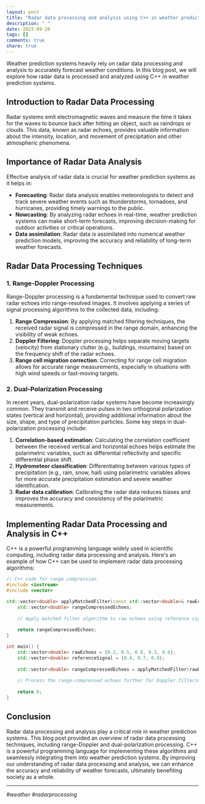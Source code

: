```yaml
---
layout: post
title: "Radar data processing and analysis using C++ in weather prediction systems"
description: " "
date: 2023-09-20
tags: []
comments: true
share: true
---
```


Weather prediction systems heavily rely on radar data processing and analysis to accurately forecast weather conditions. In this blog post, we will explore how radar data is processed and analyzed using C++ in weather prediction systems. 

## Introduction to Radar Data Processing

Radar systems emit electromagnetic waves and measure the time it takes for the waves to bounce back after hitting an object, such as raindrops or clouds. This data, known as radar echoes, provides valuable information about the intensity, location, and movement of precipitation and other atmospheric phenomena.

## Importance of Radar Data Analysis

Effective analysis of radar data is crucial for weather prediction systems as it helps in:

- **Forecasting**: Radar data analysis enables meteorologists to detect and track severe weather events such as thunderstorms, tornadoes, and hurricanes, providing timely warnings to the public.
- **Nowcasting**: By analyzing radar echoes in real-time, weather prediction systems can make short-term forecasts, improving decision-making for outdoor activities or critical operations.
- **Data assimilation**: Radar data is assimilated into numerical weather prediction models, improving the accuracy and reliability of long-term weather forecasts.

## Radar Data Processing Techniques

### 1. Range-Doppler Processing

Range-Doppler processing is a fundamental technique used to convert raw radar echoes into range-resolved images. It involves applying a series of signal processing algorithms to the collected data, including:

1. **Range Compression**: By applying matched filtering techniques, the received radar signal is compressed in the range domain, enhancing the visibility of weak echoes.
2. **Doppler Filtering**: Doppler processing helps separate moving targets (velocity) from stationary clutter (e.g., buildings, mountains) based on the frequency shift of the radar echoes.
3. **Range cell migration correction**: Correcting for range cell migration allows for accurate range measurements, especially in situations with high wind speeds or fast-moving targets.

### 2. Dual-Polarization Processing

In recent years, dual-polarization radar systems have become increasingly common. They transmit and receive pulses in two orthogonal polarization states (vertical and horizontal), providing additional information about the size, shape, and type of precipitation particles. Some key steps in dual-polarization processing include:

1. **Correlation-based estimation**: Calculating the correlation coefficient between the received vertical and horizontal echoes helps estimate the polarimetric variables, such as differential reflectivity and specific differential phase shift.
2. **Hydrometeor classification**: Differentiating between various types of precipitation (e.g., rain, snow, hail) using polarimetric variables allows for more accurate precipitation estimation and severe weather identification.
3. **Radar data calibration**: Calibrating the radar data reduces biases and improves the accuracy and consistency of the polarimetric measurements.

## Implementing Radar Data Processing and Analysis in C++

C++ is a powerful programming language widely used in scientific computing, including radar data processing and analysis. Here's an example of how C++ can be used to implement radar data processing algorithms:

```cpp
// C++ code for range compression
#include <iostream>
#include <vector>

std::vector<double> applyMatchedFilter(const std::vector<double>& rawEchoes, const std::vector<double>& referenceSignal) {
    std::vector<double> rangeCompressedEchoes;
    
    // Apply matched filter algorithm to raw echoes using reference signal
    
    return rangeCompressedEchoes;
}

int main() {
    std::vector<double> rawEchoes = {0.2, 0.5, 0.8, 0.3, 0.6};
    std::vector<double> referenceSignal = {0.4, 0.7, 0.9};
    
    std::vector<double> rangeCompressedEchoes = applyMatchedFilter(rawEchoes, referenceSignal);
    
    // Process the range-compressed echoes further for Doppler filtering or other techniques
    
    return 0;
}
```

## Conclusion

Radar data processing and analysis play a critical role in weather prediction systems. This blog post provided an overview of radar data processing techniques, including range-Doppler and dual-polarization processing. C++ is a powerful programming language for implementing these algorithms and seamlessly integrating them into weather prediction systems. By improving our understanding of radar data processing and analysis, we can enhance the accuracy and reliability of weather forecasts, ultimately benefiting society as a whole.

---

*#weather #radarprocessing*
